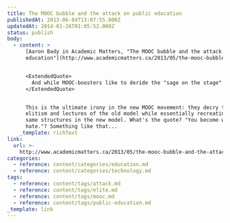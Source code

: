 ```yaml
---
title: The MOOC bubble and the attack on public education
publishedAt: 2013-06-04T13:07:55.000Z
updatedAt: 2014-01-26T01:05:52.000Z
status: publish
body:
  - content: >
      [Aaron Bady in Academic Matters, "The MOOC bubble and the attack on public
      education"](http://www.academicmatters.ca/2013/05/the-mooc-bubble-and-the-attack-on-public-education/):


      <ExtendedQuote>
        And while MOOC-boosters like to deride the "sage on the stage" model of education-delivery--as if crowded lecture halls are literally the only kind of classroom there is--most of the actually-existing MOOCs being marketed today are not much more than a massive and online version of that very same "sage on the stage" model.
      </ExtendedQuote>


      This is the ultimate irony in the new MOOC movement: they decry the
      elitism and lectures of the old model while essentially recreating those
      same structures in the new model. What's the quote? "You become what you
      hate."? Something like that...
    _template: richText
link:
  url: >-
    http://www.academicmatters.ca/2013/05/the-mooc-bubble-and-the-attack-on-public-education/
categories:
  - reference: content/categories/education.md
  - reference: content/categories/technology.md
tags:
  - reference: content/tags/attack.md
  - reference: content/tags/elite.md
  - reference: content/tags/mooc.md
  - reference: content/tags/public-education.md
_template: link
---
```



